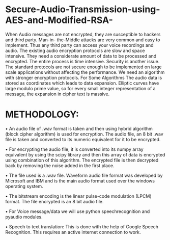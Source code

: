 # Secure-Audio-Transmission-using-AES-and-Modified-RSA-
When Audio messages are not encrypted, they are susceptible to hackers and 
third party. Man-in- the-Middle attacks are very common and easy to implement. 
Thus any third party can access your voice recordings and audio. The existing 
audio encryption protocols are slow and space intensive. They need a considerate 
amount of data to be processed and encrypted. The entire process is time 
intensive. Security is another issue. The standard protocols are not secure enough
to be implemented on large scale applications without affecting the performance. 
We need an algorithm with stronger encryption protocols. For Some Algorithms 
The audio data is stored as coordinates which leads to data expansion. Elliptic 
curves have large modulo prime value, so for every small integer representation 
of a message, the expansion in cipher text is massive.

# METHODOLOGY:
• An audio file of .wav format is taken and then using hybrid algorithm (block 
cipher algorithm) is used for encryption. The audio file, an 8 bit .wav file is 
taken and converted to its numeric equivalent for it to be encrypted.

• For encrypting the audio file, it is converted into its numpy array equivalent 
by using the scipy library and then this array of data is encrypted using 
combination of this algorithm. The encrypted file is then decrypted back by 
removing the noise added in the first place.

• The file used is a .wav file. Waveform audio file format was developed by 
Microsoft and IBM and is the main audio format used over the windows 
operating system.

• The bitstream encoding is the linear pulse-code modulation (LPCM) format. 
The file encrypted is an 8 bit audio file.

• For Voice message/data we will use python speechrecognition and pyaudio 
modules.

• Speech to text translation: This is done with the help of Google Speech 
Recognition. This requires an active internet connection to work.
